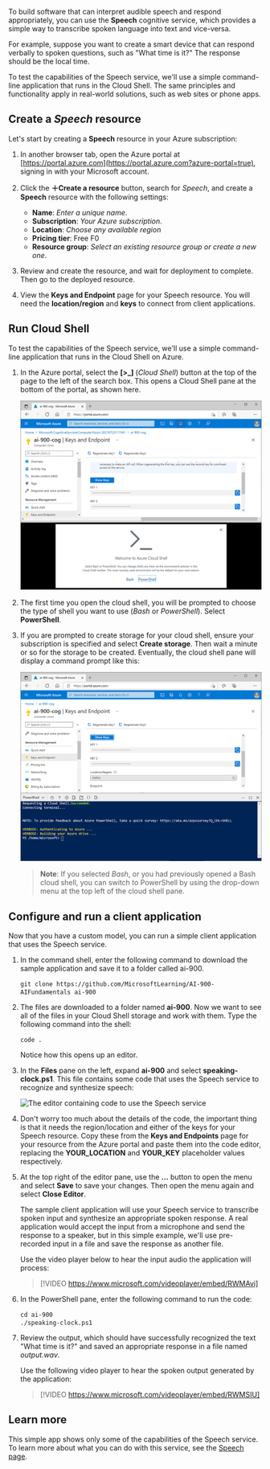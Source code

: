To build software that can interpret audible speech and respond appropriately, you can use the **Speech** cognitive service, which provides a simple way to transcribe spoken language into text and vice-versa.

For example, suppose you want to create a smart device that can respond verbally to spoken questions, such as "What time is it?" The response should be the local time. 

To test the capabilities of the Speech service, we'll use a simple command-line application that runs in the Cloud Shell. The same principles and functionality apply in real-world solutions, such as web sites or phone apps.

## Create a *Speech* resource

Let's start by creating a **Speech** resource in your Azure subscription:

1. In another browser tab, open the Azure portal at [https://portal.azure.com](https://portal.azure.com?azure-portal=true), signing in with your Microsoft account.
2. Click the **&#65291;Create a resource** button, search for *Speech*, and create a **Speech** resource with the following settings:
    - **Name**: *Enter a unique name*.
    - **Subscription**: *Your Azure subscription*.
    - **Location**: *Choose any available region*
    - **Pricing tier**: Free F0
    - **Resource group**: *Select an existing resource group or create a new one*.

3. Review and create the resource, and wait for deployment to complete. Then go to the deployed resource.
4. View the **Keys and Endpoint** page for your Speech resource. You will need the **location/region** and **keys** to connect from client applications.

## Run Cloud Shell 

To test the capabilities of the Speech service, we'll use a simple command-line application that runs in the Cloud Shell on Azure. 

1. In the Azure portal, select the **[>_]** (*Cloud Shell*) button at the top of the page to the left of the search box. This opens a Cloud Shell pane at the bottom of the portal, as shown here.

    ![Azure cloud shell pane](./media/cloud-shell.png)

2. The first time you open the cloud shell, you will be prompted to choose the type of shell you want to use (*Bash* or *PowerShell*). Select **PowerShell**.

3. If you are prompted to create storage for your cloud shell, ensure your subscription is specified and select **Create storage**. Then wait a minute or so for the storage to be created. Eventually, the cloud shell pane will display a command prompt like this:

    ![Azure cloud shell PowerShell prompt](./media/powershell-prompt.png)

    > **Note**: If you selected *Bash*, or you had previously opened a Bash cloud shell, you can switch to PowerShell by using the drop-down menu at the top left of the cloud shell pane.


## Configure and run a client application

Now that you have a custom model, you can run a simple client application that uses the Speech service.

1. In the command shell, enter the following command to download the sample application and save it to a folder called ai-900.

    ```
    git clone https://github.com/MicrosoftLearning/AI-900-AIFundamentals ai-900
    ```

2. The files are downloaded to a folder named **ai-900**. Now we want to see all of the files in your Cloud Shell storage and work with them. Type the following command into the shell: 

     ```
    code .
    ```

    Notice how this opens up an editor. 

3. In the **Files** pane on the left, expand **ai-900** and select **speaking-clock.ps1**. This file contains some code that uses the Speech service to recognize and synthesize speech:

    ![The editor containing code to use the Speech service](../media/speaking-clock-code.png)

4. Don't worry too much about the details of the code, the important thing is that it needs the region/location and either of the keys for your Speech resource. Copy these from the **Keys and Endpoints** page for your resource from the Azure portal and paste them into the code editor, replacing the **YOUR_LOCATION** and **YOUR_KEY** placeholder values respectively.

5. At the top right of the editor pane, use the **...** button to open the menu and select **Save** to save your changes. Then open the menu again and select **Close Editor**.

    The sample client application will use your Speech service to transcribe spoken input and synthesize an appropriate spoken response. A real application would accept the input from a microphone and send the response to a speaker, but in this simple example, we'll use pre-recorded input in a file and save the response as another file.

    Use the video player below to hear the input audio the application will process:
    
    > [!VIDEO https://www.microsoft.com/videoplayer/embed/RWMAvi]

6. In the PowerShell pane, enter the following command to run the code:

    ```
    cd ai-900
    ./speaking-clock.ps1
    ```

7. Review the output, which should have successfully recognized the text "What time is it?" and saved an appropriate response in a file named *output.wav*.

    Use the following video player to hear the spoken output generated by the application: 

    > [!VIDEO https://www.microsoft.com/videoplayer/embed/RWMSIU]

## Learn more

This simple app shows only some of the capabilities of the Speech service. To learn more about what you can do with this service, see the [Speech page](https://azure.microsoft.com/services/cognitive-services/speech-services/).
